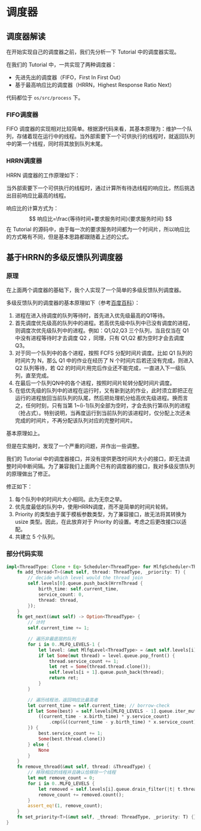 # 调度器

## 调度器解读

在开始实现自己的调度器之前，我们先分析一下 Tutorial 中的调度器实现。

在我们的 Tutorial 中，一共实现了两种调度器：

* 先进先出的调度器（FIFO，First In First Out）
* 基于最高响应比的调度器（HRRN，Highest Response Ratio Next）

代码都位于 `os/src/process` 下。

### FIFO调度器

FIFO 调度器的实现相对比较简单。根据源代码来看，其基本原理为：维护一个队列，存储着现在运行中的线程。当外部索要下一个可供执行的线程时，就返回队列中的第一个线程，同时将其放到队列末尾。

### HRRN调度器

HRRN 调度器的工作原理如下：

当外部索要下一个可供执行的线程时，通过计算所有待选线程的响应比，然后挑选出目前响应比最高的线程。

响应比的计算方式为：
$$
响应比=\frac{等待时间+要求服务时间}{要求服务时间}
$$
在 Tutorial 的源码中，由于每一次的要求服务时间都为一个时间片，所以响应比的方式略有不同，但是基本思路都跟随着上述的公式。

## 基于HRRN的多级反馈队列调度器

### 原理

在上面两个调度器的基础下，我个人实现了一个简单的多级反馈队列调度器。

多级反馈队列的调度器的基本原理如下（参考[百度百科](https://baike.baidu.com/item/多级反馈队列调度算法)）：

1. 进程在进入待调度的队列等待时，首先进入优先级最高的Q1等待。
2. 首先调度优先级高的队列中的进程。若高优先级中队列中已没有调度的进程，则调度次优先级队列中的进程。例如：Q1,Q2,Q3 三个队列，当且仅当在 Q1 中没有进程等待时才去调度 Q2 ，同理，只有 Q1,Q2 都为空时才会去调度 Q3。
3. 对于同一个队列中的各个进程，按照 FCFS 分配时间片调度。比如 Q1 队列的时间片为 N，那么 Q1 中的作业在经历了 N 个时间片后若还没有完成，则进入 Q2 队列等待，若 Q2 的时间片用完后作业还不能完成，一直进入下一级队列，直至完成。
4. 在最后一个队列QN中的各个进程，按照时间片轮转分配时间片调度。
5. 在低优先级的队列中的进程在运行时，又有新到达的作业，此时须立即把正在运行的进程放回当前队列的队尾，然后把处理机分给高优先级进程。换而言之，任何时刻，只有当第 1~(i-1) ​队列全部为空时，才会去执行第i队列的进程（抢占式）。特别说明，当再度运行到当前队列的该进程时，仅分配上次还未完成的时间片，不再分配该队列对应的完整时间片。

基本原理如上。

但是在实施时，发现了一个严重的问题，并作出一些调整。

我们的 Tutorial 中的调度器接口，并没有提供更改时间片大小的接口，即无法调整时间中断间隔。为了兼容我们上面两个已有的调度器的接口，我对多级反馈队列的原理做出了修正。

修正如下：

1. 每个队列中的时间片大小相同。此为无奈之举。
2. 优先度最低的队列中，使用HRRN调度，而不是简单的时间片轮转。
3. Priority 的类型由于属于模板参数类型，为了兼容接口，故无法将其转换为 usize 类型。因此，在此放弃对于 Priority 的设置。考虑之后更改接口以适配。
4. 共建立 5 个队列。

### 部分代码实现

```rust
impl<ThreadType: Clone + Eq> Scheduler<ThreadType> for MlfqScheduler<ThreadType> {
    fn add_thread<T>(&mut self, thread: ThreadType, _priority: T) {
        // decide which level would the thread join
        self.levels[0].queue.push_back(HrrnThread {
            birth_time: self.current_time,
            service_count: 0,
            thread: thread,
        });
    }
    fn get_next(&mut self) -> Option<ThreadType> {
        // 计时
        self.current_time += 1;

        // 遍历非最底层的队列
        for i in 0..MLFQ_LEVELS-1 {
            let level: &mut MlfqLevel<ThreadType> = &mut self.levels[i];
            if let Some(mut thread) = level.queue.pop_front() {
                thread.service_count += 1;
                let ret = Some(thread.thread.clone());
                self.levels[i + 1].queue.push_back(thread);
                return ret;
            }
        }

        // 遍历线程池，返回响应比最高者
        let current_time = self.current_time; // borrow-check
        if let Some(best) = self.levels[MLFQ_LEVELS - 1].queue.iter_mut().max_by(|x, y| {
            ((current_time - x.birth_time) * y.service_count)
                .cmp(&((current_time - y.birth_time) * x.service_count))
        }) {
            best.service_count += 1;
            Some(best.thread.clone())
        } else {
            None
        }
    }
    fn remove_thread(&mut self, thread: &ThreadType) {
        // 移除相应的线程并且确认恰移除一个线程
        let mut remove_count = 0;
        for i in 0..MLFQ_LEVELS {
            let removed = self.levels[i].queue.drain_filter(|t| t.thread == *thread);
            remove_count += removed.count();
        }
        assert_eq!(1, remove_count);
    }
    fn set_priority<T>(&mut self, _thread: ThreadType, _priority: T) {}
}
```


